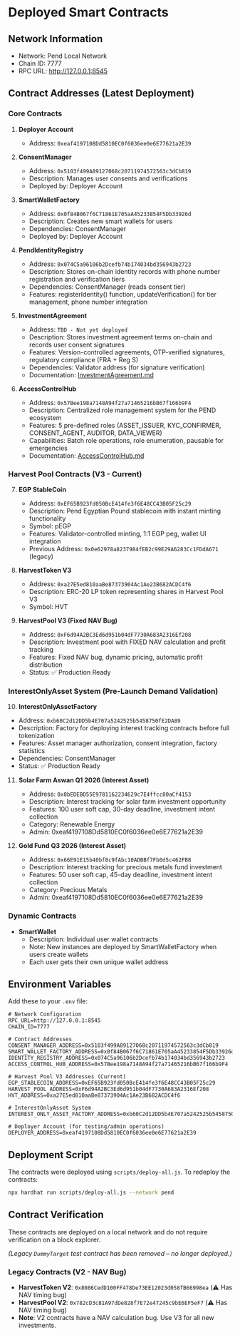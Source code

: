 # Deployed Smart Contracts

## Network Information
- Network: Pend Local Network
- Chain ID: 7777
- RPC URL: http://127.0.0.1:8545

## Contract Addresses (Latest Deployment)

### Core Contracts
1. **Deployer Account**
   - Address: `0xeaf4197108Dd5810EC0f6036ee0e6E77621a2E39`

2. **ConsentManager**
   - Address: `0x5103f499A89127068c20711974572563c3dCb819`
   - Description: Manages user consents and verifications
   - Deployed by: Deployer Account

3. **SmartWalletFactory**
   - Address: `0x0f84B067f6C71861E705aA45233854F5Db33926d`
   - Description: Creates new smart wallets for users
   - Dependencies: ConsentManager
   - Deployed by: Deployer Account

4. **PendIdentityRegistry**
   - Address: `0x074C5a96106b2Dcefb74b174034bd356943b2723`
   - Description: Stores on-chain identity records with phone number registration and verification tiers
   - Dependencies: ConsentManager (reads consent tier)
   - Features: registerIdentity() function, updateVerification() for tier management, phone number integration

5. **InvestmentAgreement**
   - Address: `TBD - Not yet deployed`
   - Description: Stores investment agreement terms on-chain and records user consent signatures
   - Features: Version-controlled agreements, OTP-verified signatures, regulatory compliance (FRA + Reg S)
   - Dependencies: Validator address (for signature verification)
   - Documentation: [InvestmentAgreement.md](./InvestmentAgreement.md)

6. **AccessControlHub**
   - Address: `0x57Bee198a7148A94f27a71465216bB67f166b9F4`
   - Description: Centralized role management system for the PEND ecosystem
   - Features: 5 pre-defined roles (ASSET_ISSUER, KYC_CONFIRMER, CONSENT_AGENT, AUDITOR, DATA_VIEWER)
   - Capabilities: Batch role operations, role enumeration, pausable for emergencies
   - Documentation: [AccessControlHub.md](./AccessControlHub.md)

### Harvest Pool Contracts (V3 - Current)
7. **EGP StableCoin**
   - Address: `0xEF65B923fd050BcE414fe3f6E48CC43B05F25c29`
   - Description: Pend Egyptian Pound stablecoin with instant minting functionality
   - Symbol: pEGP
   - Features: Validator-controlled minting, 1:1 EGP peg, wallet UI integration
   - Previous Address: `0x0e62978a8237984fEB2c99E29A6283Cc1FDdA671` (legacy)

8. **HarvestToken V3**
   - Address: `0xa27E5ed810aaBe87373904Ac1Ae23B682ACDC4f6`
   - Description: ERC-20 LP token representing shares in Harvest Pool V3
   - Symbol: HVT

9. **HarvestPool V3 (Fixed NAV Bug)**
   - Address: `0xF6d94A2BC3Ed6d951b04dF7730A683A2316Ef208`
   - Description: Investment pool with FIXED NAV calculation and profit tracking
   - Features: Fixed NAV bug, dynamic pricing, automatic profit distribution
   - Status: ✅ Production Ready

### InterestOnlyAsset System (Pre-Launch Demand Validation)
10. **InterestOnlyAssetFactory**
   - Address: `0xb60C2d12DD5b4E707a5242525b5458750fE2DA89`
   - Description: Factory for deploying interest tracking contracts before full tokenization
   - Features: Asset manager authorization, consent integration, factory statistics
   - Dependencies: ConsentManager
   - Status: ✅ Production Ready

11. **Solar Farm Aswan Q1 2026 (Interest Asset)**
    - Address: `0x8bEDEBD55E9781162234629c7E4ffcc80aCf4153`
    - Description: Interest tracking for solar farm investment opportunity
    - Features: 100 user soft cap, 30-day deadline, investment intent collection
    - Category: Renewable Energy
    - Admin: 0xeaf4197108Dd5810EC0f6036ee0e6E77621a2E39

12. **Gold Fund Q3 2026 (Interest Asset)**
    - Address: `0x66E91E15b40bf8c9fAbc10ADBBf7Fb0d5c462FB8`
    - Description: Interest tracking for precious metals fund investment
    - Features: 50 user soft cap, 45-day deadline, investment intent collection
    - Category: Precious Metals
    - Admin: 0xeaf4197108Dd5810EC0f6036ee0e6E77621a2E39

### Dynamic Contracts
- **SmartWallet**
  - Description: Individual user wallet contracts
  - Note: New instances are deployed by SmartWalletFactory when users create wallets
  - Each user gets their own unique wallet address

## Environment Variables
Add these to your `.env` file:

```env
# Network Configuration
RPC_URL=http://127.0.0.1:8545
CHAIN_ID=7777

# Contract Addresses
CONSENT_MANAGER_ADDRESS=0x5103f499A89127068c20711974572563c3dCb819
SMART_WALLET_FACTORY_ADDRESS=0x0f84B067f6C71861E705aA45233854F5Db33926d
IDENTITY_REGISTRY_ADDRESS=0x074C5a96106b2Dcefb74b174034bd356943b2723
ACCESS_CONTROL_HUB_ADDRESS=0x57Bee198a7148A94f27a71465216bB67f166b9F4

# Harvest Pool V3 Addresses (Current)
EGP_STABLECOIN_ADDRESS=0xEF65B923fd050BcE414fe3f6E48CC43B05F25c29
HARVEST_POOL_ADDRESS=0xF6d94A2BC3Ed6d951b04dF7730A683A2316Ef208
HVT_ADDRESS=0xa27E5ed810aaBe87373904Ac1Ae23B682ACDC4f6

# InterestOnlyAsset System
INTEREST_ONLY_ASSET_FACTORY_ADDRESS=0xb60C2d12DD5b4E707a5242525b5458750fE2DA89

# Deployer Account (for testing/admin operations)
DEPLOYER_ADDRESS=0xeaf4197108Dd5810EC0f6036ee0e6E77621a2E39
```

## Deployment Script
The contracts were deployed using `scripts/deploy-all.js`. To redeploy the contracts:

```bash
npx hardhat run scripts/deploy-all.js --network pend
```

## Contract Verification
These contracts are deployed on a local network and do not require verification on a block explorer. 

*(Legacy `DummyTarget` test contract has been removed – no longer deployed.)* 

### Legacy Contracts (V2 - NAV Bug)
- **HarvestToken V2**: `0x8086CedD100FF478De73EE12023d058fB66998ea` (⚠️ Has NAV timing bug)
- **HarvestPool V2**: `0x782cD3c81A97dDe828f7E72e47245c9bE6EF5eF7` (⚠️ Has NAV timing bug)
- **Note**: V2 contracts have a NAV calculation bug. Use V3 for all new investments. 